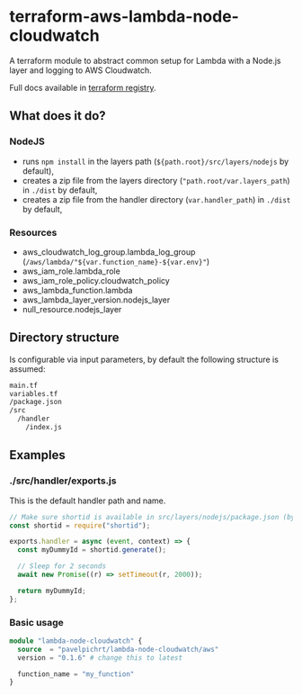# terraform-aws-lambda-node-cloudwatch

A terraform module to abstract common setup for Lambda with a Node.js layer and logging to AWS Cloudwatch.

Full docs available in [terraform registry](https://registry.terraform.io/modules/pavelpichrt/lambda-node-cloudwatch/aws/latest).

## What does it do?

### NodeJS

- runs `npm install` in the layers path (`${path.root}/src/layers/nodejs` by default),
- creates a zip file from the layers directory (`"path.root/var.layers_path`) in `./dist` by default,
- creates a zip file from the handler directory (`var.handler_path`) in `./dist` by default,

### Resources

- aws_cloudwatch_log_group.lambda_log_group (`/aws/lambda/"${var.function_name}-${var.env}"`)
- aws_iam_role.lambda_role
- aws_iam_role_policy.cloudwatch_policy
- aws_lambda_function.lambda
- aws_lambda_layer_version.nodejs_layer
- null_resource.nodejs_layer

## Directory structure

Is configurable via input parameters, by default the following structure is assumed:

```bash
main.tf
variables.tf
/package.json
/src
  /handler
    /index.js
```

## Examples

### ./src/handler/exports.js

This is the default handler path and name.

```javascript
// Make sure shortid is available in src/layers/nodejs/package.json (by default)
const shortid = require("shortid");

exports.handler = async (event, context) => {
  const myDummyId = shortid.generate();

  // Sleep for 2 seconds
  await new Promise((r) => setTimeout(r, 2000));

  return myDummyId;
};
```

### Basic usage

```terraform
module "lambda-node-cloudwatch" {
  source  = "pavelpichrt/lambda-node-cloudwatch/aws"
  version = "0.1.6" # change this to latest

  function_name = "my_function"
}
```
